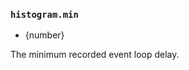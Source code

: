 ### `histogram.min`

<!-- YAML
added: v11.10.0
-->

* {number}

The minimum recorded event loop delay.
